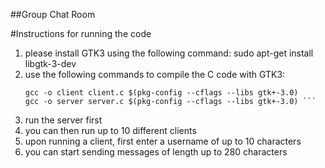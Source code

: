 ##Group Chat Room

#Instructions for running the code
1. please install GTK3 using the following command: sudo apt-get install libgtk-3-dev
2. use the following commands to compile the C code with GTK3:  
    ```
    gcc -o client client.c $(pkg-config --cflags --libs gtk+-3.0)
    gcc -o server server.c $(pkg-config --cflags --libs gtk+-3.0) ```
3. run the server first
4. you can then run up to 10 different clients
5. upon running a client, first enter a username of up to 10 characters
6. you can start sending messages of length up to 280 characters
